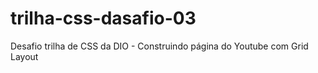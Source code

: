 # trilha-css-dasafio-03
Desafio trilha de CSS da DIO - Construindo página do Youtube com Grid Layout
